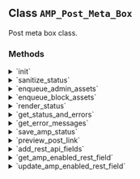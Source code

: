 ## Class `AMP_Post_Meta_Box`

Post meta box class.

### Methods
<details>
<summary>`init`</summary>

```php
public init()
```

Initialize.


</details>
<details>
<summary>`sanitize_status`</summary>

```php
public sanitize_status( $status )
```

Sanitize status.


</details>
<details>
<summary>`enqueue_admin_assets`</summary>

```php
public enqueue_admin_assets()
```

Enqueue admin assets.


</details>
<details>
<summary>`enqueue_block_assets`</summary>

```php
public enqueue_block_assets()
```

Enqueues block assets.


</details>
<details>
<summary>`render_status`</summary>

```php
public render_status( $post )
```

Render AMP status.


</details>
<details>
<summary>`get_status_and_errors`</summary>

```php
static public get_status_and_errors( $post )
```

Gets the AMP enabled status and errors.


</details>
<details>
<summary>`get_error_messages`</summary>

```php
public get_error_messages( $errors )
```

Gets the AMP enabled error message(s).


</details>
<details>
<summary>`save_amp_status`</summary>

```php
public save_amp_status( $post_id )
```

Save AMP Status.


</details>
<details>
<summary>`preview_post_link`</summary>

```php
public preview_post_link( $link )
```

Modify post preview link.

Add the AMP query var is the amp-preview flag is set.


</details>
<details>
<summary>`add_rest_api_fields`</summary>

```php
public add_rest_api_fields()
```

Add a REST API field to display whether AMP is enabled on supported post types.


</details>
<details>
<summary>`get_amp_enabled_rest_field`</summary>

```php
public get_amp_enabled_rest_field( $post_data )
```

Get the value of whether AMP is enabled for a REST API request.


</details>
<details>
<summary>`update_amp_enabled_rest_field`</summary>

```php
public update_amp_enabled_rest_field( $is_enabled, $post )
```

Update whether AMP is enabled for a REST API request.


</details>
